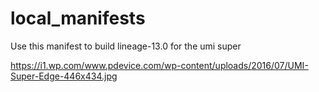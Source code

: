 # local_manifests

Use this manifest to build lineage-13.0 for the umi super

https://i1.wp.com/www.pdevice.com/wp-content/uploads/2016/07/UMI-Super-Edge-446x434.jpg
